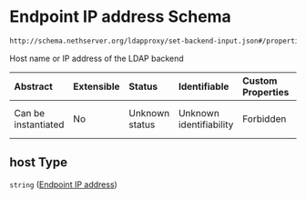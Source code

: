 # Endpoint IP address Schema

```txt
http://schema.nethserver.org/ldapproxy/set-backend-input.json#/properties/host
```

Host name or IP address of the LDAP backend

| Abstract            | Extensible | Status         | Identifiable            | Custom Properties | Additional Properties | Access Restrictions | Defined In                                                                         |
| :------------------ | :--------- | :------------- | :---------------------- | :---------------- | :-------------------- | :------------------ | :--------------------------------------------------------------------------------- |
| Can be instantiated | No         | Unknown status | Unknown identifiability | Forbidden         | Allowed               | none                | [set-backend-input.json*](ldapproxy/set-backend-input.json "open original schema") |

## host Type

`string` ([Endpoint IP address](set-backend-input-properties-endpoint-ip-address.md))
